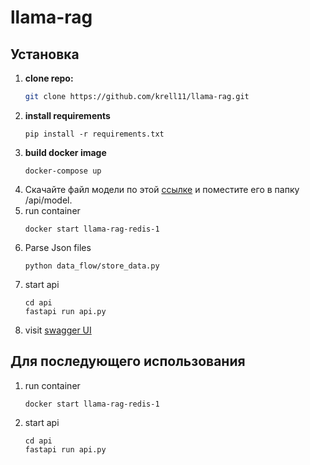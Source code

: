 # llama-rag


## Установка

1. **clone repo:**
   ```bash
   git clone https://github.com/krell11/llama-rag.git
   ```
2. **install requirements**
   ```
   pip install -r requirements.txt
   ```
3. **build docker image**
   ```
   docker-compose up
   ```
4. Скачайте файл модели по этой [ссылке](https://huggingface.co/IlyaGusev/saiga_llama3_8b_gguf/resolve/main/model-q8_0.gguf?download=true) и поместите его в папку /api/model.
5. run container
   ```
   docker start llama-rag-redis-1
   ```
6. Parse Json files
   ```
   python data_flow/store_data.py
   ```
7. start api
   ```
   cd api
   fastapi run api.py
   ```
8. visit [swagger UI](http://localhost:8000/)
## Для последующего использования

1. run container
   ```
   docker start llama-rag-redis-1
   ```
2. start api
   ```
   cd api
   fastapi run api.py
   ```
